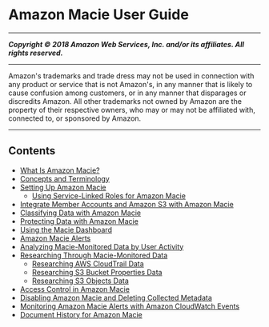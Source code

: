 # Amazon Macie User Guide

-----
*****Copyright &copy; 2018 Amazon Web Services, Inc. and/or its affiliates. All rights reserved.*****

-----
Amazon's trademarks and trade dress may not be used in 
     connection with any product or service that is not Amazon's, 
     in any manner that is likely to cause confusion among customers, 
     or in any manner that disparages or discredits Amazon. All other 
     trademarks not owned by Amazon are the property of their respective
     owners, who may or may not be affiliated with, connected to, or 
     sponsored by Amazon.

-----
## Contents
+ [What Is Amazon Macie?](what-is-macie.md)
+ [Concepts and Terminology](macie-concepts.md)
+ [Setting Up Amazon Macie](macie-setting-up.md)
   + [Using Service-Linked Roles for Amazon Macie](using-service-linked-roles.md)
+ [Integrate Member Accounts and Amazon S3 with Amazon Macie](macie-integration.md)
+ [Classifying Data with Amazon Macie](macie-classify-data.md)
+ [Protecting Data with Amazon Macie](macie-protect-data.md)
+ [Using the Macie Dashboard](macie-dashboard.md)
+ [Amazon Macie Alerts](macie-alerts.md)
+ [Analyzing Macie-Monitored Data by User Activity](macie-users.md)
+ [Researching Through Macie-Monitored Data](macie-research.md)
   + [Researching AWS CloudTrail Data](cloudtraildata.md)
   + [Researching S3 Bucket Properties Data](s3bucketsdata.md)
   + [Researching S3 Objects Data](s3objectsdata.md)
+ [Access Control in Amazon Macie](macie-access-control.md)
+ [Disabling Amazon Macie and Deleting Collected Metadata](macie-disable.md)
+ [Monitoring Amazon Macie Alerts with Amazon CloudWatch Events](macie-cloudwatch.md)
+ [Document History for Amazon Macie](doc-history.md)